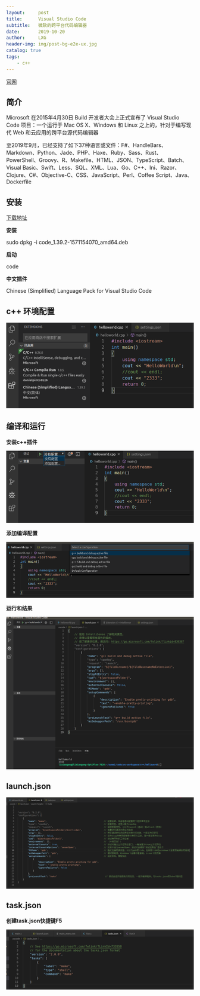 ```yaml
---
layout:     post
title:      Visual Studio Code
subtitle:   微软的跨平台代码编辑器
date:       2019-10-20
author:     LXG
header-img: img/post-bg-e2e-ux.jpg
catalog: true
tags:
    - c++
---
```


[官网](https://visualstudio.microsoft.com/zh-hans/vs/)

## 简介

Microsoft 在2015年4月30日 Build 开发者大会上正式宣布了 Visual Studio Code 项目：一个运行于 Mac OS X、Windows 和 Linux 之上的，针对于编写现代 Web 和云应用的跨平台源代码编辑器

至2019年9月，已经支持了如下37种语言或文件：F#、HandleBars、Markdown、Python、Jade、PHP、Haxe、Ruby、Sass、Rust、PowerShell、Groovy、R、Makefile、HTML、JSON、TypeScript、Batch、Visual Basic、Swift、Less、SQL、XML、Lua、Go、C++、Ini、Razor、Clojure、C#、Objective-C、CSS、JavaScript、Perl、Coffee Script、Java、Dockerfile

## 安装

[下载地址](https://code.visualstudio.com/Download)

**安装**

sudo dpkg -i code_1.39.2-1571154070_amd64.deb

**启动**

code

**中文插件**

Chinese (Simplified) Language Pack for Visual Studio Code

## c++ 环境配置

![visual_studio_code](/images/visual_studio/visual_studio_code.png)

## 编译和运行

**安装c++插件**

![config_1](/images/visual_studio/config_1.png)

**添加编译配置**

![config_2](/images/visual_studio/config_2.png)

**运行和结果**

![config_3](/images/visual_studio/config_3.png)

## launch.json

![launch_json](/images/visual_studio/launch_json.png)

## task.json

**创建task.json快捷键F5**

![task_json](/images/visual_studio/task_json.png)





